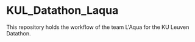 # KUL_Datathon_Laqua
This repository holds the workflow of the team L'Aqua for the KU Leuven Datathon.
